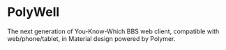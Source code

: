 # PolyWell
The next generation of You-Know-Which BBS web client, compatible with web/phone/tablet, in Material design powered by Polymer.
